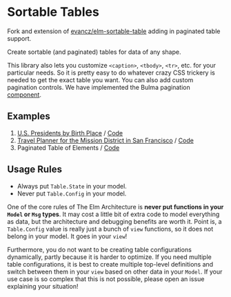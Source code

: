 # Sortable Tables

Fork and extension of [evancz/elm-sortable-table](https://package.elm-lang.org/packages/evancz/elm-sortable-table/latest) adding in paginated table support.

Create sortable (and paginated) tables for data of any shape.

This library also lets you customize `<caption>`, `<tbody>`, `<tr>`, etc. for your particular needs. So it is pretty easy to do whatever crazy CSS trickery is needed to get the exact table you want. You can also add custom pagination controls. We have implemented the Bulma pagination [component](https://bulma.io/documentation/components/pagination/).

## Examples

1. [U.S. Presidents by Birth Place](https://canceraiddev.github.io/elm-sortable-table/presidents.html) / [Code](https://github.com/canceraiddev/elm-sortable-table/blob/main/examples/Presidents.elm)
2. [Travel Planner for the Mission District in San Francisco](https://canceraiddev.github.io/elm-sortable-table/travel.html) / [Code](https://github.com/canceraiddev/elm-sortable-table/blob/main/examples/Travel.elm)
3. Paginated Table of Elements / [Code](https://github.com/canceraiddev/elm-sortable-table/blob/main/examples/Elements.elm)

## Usage Rules

- Always put `Table.State` in your model.
- Never put `Table.Config` in your model.

One of the core rules of The Elm Architecture is **never put functions in your `Model` or `Msg` types**. It may cost a little bit of extra code to model everything as data, but the architecture and debugging benefits are worth it. Point is, a `Table.Config` value is really just a bunch of `view` functions, so it does not belong in your model. It goes in your `view`!

Furthermore, you do not want to be creating table configurations dynamically, partly because it is harder to optimize. If you need multiple table configurations, it is best to create multiple top-level definitions and switch between them in your `view` based on other data in your `Model`. If your use case is so complex that this is not possible, please open an issue explaining your situation!
